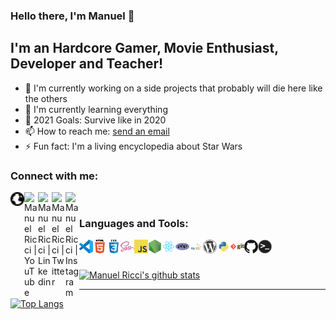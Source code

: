 ### Hello there, I'm Manuel 👋

## I'm an Hardcore Gamer, Movie Enthusiast, Developer and Teacher!

- 🔭 I'm currently working on a side projects that probably will die here like the others
- 🌱 I'm currently learning everything
- 💯 2021 Goals: Survive like in 2020
- 📫 How to reach me: [send an email](mailto:info@manuelricci.com)
- ⚡ Fun fact: I'm a living encyclopedia about Star Wars

### Connect with me:

[<img align="left" alt="manuelricci.com" width="22px" src="https://raw.githubusercontent.com/iconic/open-iconic/master/svg/globe.svg">](https:/www.manuelricci.com)
[<img align="left" alt="Manuel Ricci | YouTube" width="22px" src="https://cdn.jsdelivr.net/npm/simple-icons@v3/icons/youtube.svg">](https://www.youtube.com/channel/UCfDyxJKu5QmNmvjIciGAl7A)
[<img align="left" alt="Manuel Ricci | Linkedin" width="22px" src="https://cdn.jsdelivr.net/npm/simple-icons@v3/icons/linkedin.svg">](https://www.linkedin.com/in/riccimanuel/)
[<img align="left" alt="Manuel Ricci | Twitter" width="22px" src="https://cdn.jsdelivr.net/npm/simple-icons@v3/icons/twitter.svg">](https://twitter.com/ManuelWebDev)
[<img align="left" alt="Manuel Ricci | Instagram" width="22px" src="https://cdn.jsdelivr.net/npm/simple-icons@v3/icons/instagram.svg">](https://www.instagram.com/manuelricciwc/)

<br />

### Languages and Tools:

<img align="left" alt="visual studio code" width="22px" src="https://raw.githubusercontent.com/github/explore/80688e429a7d4ef2fca1e82350fe8e3517d3494d/topics/visual-studio-code/visual-studio-code.png">
<img align="left" alt="HTML 5" width="22px" src="https://raw.githubusercontent.com/github/explore/80688e429a7d4ef2fca1e82350fe8e3517d3494d/topics/html/html.png">
<img align="left" alt="CSS 3" width="22px" src="https://raw.githubusercontent.com/github/explore/80688e429a7d4ef2fca1e82350fe8e3517d3494d/topics/css/css.png">
<img align="left" alt="SASS" width="22px" src="https://raw.githubusercontent.com/github/explore/80688e429a7d4ef2fca1e82350fe8e3517d3494d/topics/sass/sass.png">
<img align="left" alt="JavaScript" width="22px" src="https://raw.githubusercontent.com/github/explore/80688e429a7d4ef2fca1e82350fe8e3517d3494d/topics/javascript/javascript.png">
<img align="left" alt="Node JS" width="22px" src="https://raw.githubusercontent.com/github/explore/80688e429a7d4ef2fca1e82350fe8e3517d3494d/topics/nodejs/nodejs.png">
<img align="left" alt="Node JS" width="22px" src="https://raw.githubusercontent.com/github/explore/80688e429a7d4ef2fca1e82350fe8e3517d3494d/topics/react/react.png">
<img align="left" alt="PHP" width="22px" src="https://raw.githubusercontent.com/github/explore/80688e429a7d4ef2fca1e82350fe8e3517d3494d/topics/php/php.png">
<img align="left" alt="MySQL" width="22px" src="https://raw.githubusercontent.com/github/explore/80688e429a7d4ef2fca1e82350fe8e3517d3494d/topics/mysql/mysql.png">
<img align="left" alt="WordPress" width="22px" src="https://raw.githubusercontent.com/github/explore/80688e429a7d4ef2fca1e82350fe8e3517d3494d/topics/wordpress/wordpress.png">
<img align="left" alt="Python" width="22px" src="https://raw.githubusercontent.com/github/explore/80688e429a7d4ef2fca1e82350fe8e3517d3494d/topics/python/python.png">
<img align="left" alt="Git" width="22px" src="https://raw.githubusercontent.com/github/explore/80688e429a7d4ef2fca1e82350fe8e3517d3494d/topics/git/git.png">
<img align="left" alt="GitHub" width="22px" src="https://raw.githubusercontent.com/github/explore/78df643247d429f6cc873026c0622819ad797942/topics/github/github.png">
<img align="left" alt="Terminal" width="22px" src="https://raw.githubusercontent.com/github/explore/80688e429a7d4ef2fca1e82350fe8e3517d3494d/topics/terminal/terminal.png">

<br>
<br>

[![Manuel Ricci's github stats](https://github-readme-stats.vercel.app/api?username=manuelricci&show_icons=true&hide_border=true&count_private=true&include_all_commits=true)](https://github.com/manuelricci)

---

[![Top Langs](https://github-readme-stats.vercel.app/api/top-langs/?username=manuelricci&layout=compact)](https://github.com/manuelricci/github-readme-stats)

[website]: https:/www.manuelricci.com
[twitter]: https://twitter.com/ManuelWebDev
[instagram]: https://www.instagram.com/manuelricciwc/
[linkedin]: https://www.linkedin.com/in/riccimanuel/
